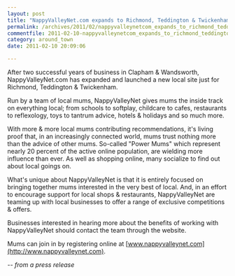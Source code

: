 ```yaml
---
layout: post
title: "NappyValleyNet.com expands to Richmond, Teddington & Twickenham"
permalink: /archives/2011/02/nappyvalleynetcom_expands_to_richmond_teddington_t.html
commentfile: 2011-02-10-nappyvalleynetcom_expands_to_richmond_teddington_t
category: around_town
date: 2011-02-10 20:09:06

---
```


After two successful years of business in Clapham & Wandsworth, NappyValleyNet.com has expanded and launched a new local site just for Richmond, Teddington & Twickenham.

Run by a team of local mums, NappyValleyNet gives mums the inside track on everything local; from schools to softplay, childcare to cafes, restaurants to reflexology, toys to tantrum advice, hotels & holidays and so much more.

With more & more local mums contributing recommendations, it's living proof that, in an increasingly connected world, mums trust nothing more than the advice of other mums. So-called "Power Mums" which represent nearly 20 percent of the active online population, are wielding more influence than ever. As well as shopping online, many socialize to find out about local goings on.

What's unique about NappyValleyNet is that it is entirely focused on bringing together mums interested in the very best of local. And, in an effort to encourage support for local shops & restaurants, NappyValleyNet are teaming up with local businesses to offer a range of exclusive competitions & offers.

Businesses interested in hearing more about the benefits of working with NappyValleyNet should contact the team through the website.

Mums can join in by registering online at [www.nappyvalleynet.com](http://www.nappyvalleynet.com).

<em>-- from a press release</em>
